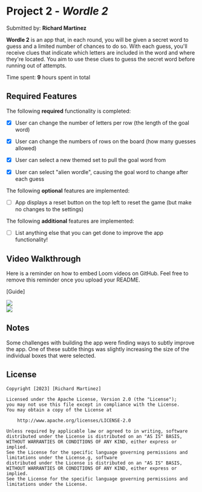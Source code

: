 # Project 2 - *Wordle 2*

Submitted by: **Richard Martinez**

**Wordle 2** is an app that, in each round, you will be given a secret word to guess and a limited number of chances to do so. With each guess, you'll receive clues that indicate which letters are included in the word and where they're located. You aim to use these clues to guess the secret word before running out of attempts.

Time spent: **9** hours spent in total
 
## Required Features

The following **required** functionality is completed: 

- [x] User can change the number of letters per row (the length of the goal word)
- [x] User can change the numbers of rows on the board (how many guesses allowed)
- [x] User can select a new themed set to pull the goal word from
- [x] User can select "alien wordle", causing the goal word to change after each guess


The following **optional** features are implemented:

- [ ] App displays a reset button on the top left to reset the game (but make no changes to the settings)

The following **additional** features are implemented:

- [ ] List anything else that you can get done to improve the app functionality!

## Video Walkthrough

Here is a reminder on how to embed Loom videos on GitHub. Feel free to remove this reminder once you upload your README. 

[Guide]
<div>
    <a href="https://www.loom.com/share/46437fbf07be4384a2fe0a0399931442">
    </a>
    <a href="https://www.loom.com/share/46437fbf07be4384a2fe0a0399931442">
      <img style="max-width:300px;" src="https://cdn.loom.com/sessions/thumbnails/46437fbf07be4384a2fe0a0399931442-with-play.gif">
    </a>
</div>

<div>
    <a href="https://www.loom.com/share/41636dd7bd17433689e1d92fecfff72e">
    </a>
    <a href="https://www.loom.com/share/41636dd7bd17433689e1d92fecfff72e">
      <img style="max-width:300px;" src="https://cdn.loom.com/sessions/thumbnails/41636dd7bd17433689e1d92fecfff72e-with-play.gif">
    </a>
</div>

## Notes

Some challenges with building the app were finding ways to subtly improve the app. One of these subtle things was slightly increasing the size of the individual boxes that were selected.

## License

    Copyright [2023] [Richard Martinez]

    Licensed under the Apache License, Version 2.0 (the "License");
    you may not use this file except in compliance with the License.
    You may obtain a copy of the License at

        http://www.apache.org/licenses/LICENSE-2.0

    Unless required by applicable law or agreed to in writing, software
    distributed under the License is distributed on an "AS IS" BASIS,
    WITHOUT WARRANTIES OR CONDITIONS OF ANY KIND, either express or implied.
    See the License for the specific language governing permissions and
    limitations under the License.g, software
    distributed under the License is distributed on an "AS IS" BASIS,
    WITHOUT WARRANTIES OR CONDITIONS OF ANY KIND, either express or implied.
    See the License for the specific language governing permissions and
    limitations under the License.
